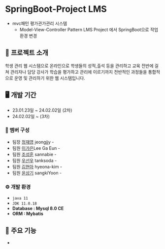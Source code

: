 # SpringBoot-Project LMS
* mvc패턴 평가관가관리 시스템 
  - Model-View-Controller Pattern LMS Project 에서 SpringBoot으로 작업 환경 변경 

## 📃 프로젝트 소개 
학생 관리 웹 시스템으로 온라인으로 학생들의 성적,출석 등을 관리하고 교육 전반에 걸쳐 관리자나 담당 강사가 학습을 평가하고 관리에 이르기까지 전반적인 과정들을 통합적으로 운영 및 관리하기 위한 웹 시스템입니다.

## 🖥️ 개발 기간
* 23.01.23일 ~ 24.02.02일 (2차)
* 24.02.02일 ~ (3차)

### 👫 멤버 구성
- 팀장 [정재영](https://github.com/jeongjjy) jeongjjy - 
- 팀원 [이가은](https://github.com/lkeeeeeee)Lee Ga Eun  -  
- 팀원 [조성훈](https://github.com/sannabie) sannabie -  
- 팀원 [우선우](https://github.com/tanksoda) tanksoda - 
- 팀원 [김현아](https://github.com/hyeona-kim) hyeona-kim - 
- 팀원 [윤상기](https://github.com/sangkiYoon) sangkiYoon -

### ⚙️ 개발 환경
- `java 11`
- `JDK 11.0.18`
- **Database : Mysql 8.0 CE**
- **ORM : Mybatis**

## 📌 주요 기능 
- 
